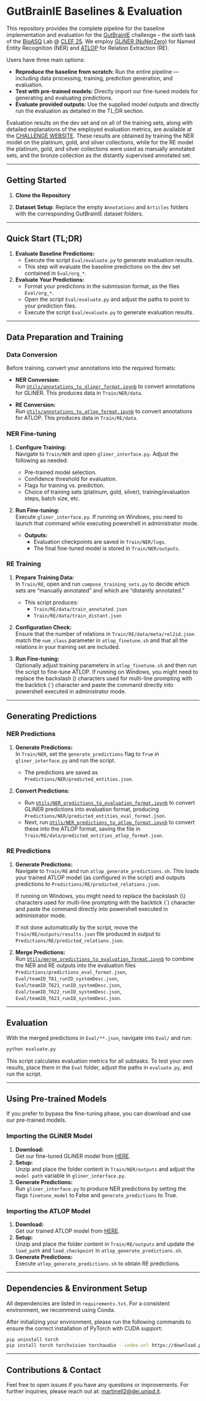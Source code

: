 # GutBrainIE Baselines & Evaluation

This repository provides the complete pipeline for the baseline implementation and evaluation for the [GutBrainIE](https://hereditary.dei.unipd.it/challenges/gutbrainie/2025/) challenge – the sixth task of the [BioASQ](https://www.bioasq.org/) Lab @ [CLEF 25](https://clef2025.clef-initiative.eu/). We employ [GLiNER (NuNerZero)](https://huggingface.co/numind/NuNER_Zero) for Named Entity Recognition (NER) and [ATLOP](https://github.com/wzhouad/ATLOP) for Relation Extraction (RE).

Users have three main options:
- **Reproduce the baseline from scratch:** Run the entire pipeline — including data processing, training, prediction generation, and evaluation.
- **Test with pre-trained models:** Directly import our fine-tuned models for generating and evaluating predictions.
- **Evaluate provided outputs:** Use the supplied model outputs and directly run the evaluation as detailed in the TL;DR section.

Evaluation results on the dev set and on all of the training sets, along with detailed explanations of the employed evaluation metrics, are available at the [CHALLENGE WEBSITE](https://hereditary.dei.unipd.it/challenges/gutbrainie/2025/). These results are obtained by training the NER model on the platinum, gold, and silver collections, while for the RE model the platinum, gold, and silver collections were used as manually annotated sets, and the bronze collection as the distantly supervised annotated set.

---

## Getting Started

1. **Clone the Repository**

2. **Dataset Setup**: Replace the empty `Annotations` and `Articles` folders with the corresponding GutBrainIE dataset folders.

---

## Quick Start (TL;DR)
1. **Evaluate Baseline Predictions:**
   - Execute the script `Eval/evaluate.py` to generate evaluation results.
   - This step will evaluate the baseline predictions on the dev set contained in `Eval/org_*`.
2. **Evaluate Your Predictions:**
   - Format your predictions in the submission format, as the files `Eval/org_*`.
   - Open the script `Eval/evaluate.py` and adjust the paths to point to your prediction files.
   - Execute the script `Eval/evaluate.py` to generate evaluation results.
---

## Data Preparation and Training

### Data Conversion

Before training, convert your annotations into the required formats:

- **NER Conversion:**  
  Run [`Utils/annotations_to_gliner_format.ipynb`](Utils/annotations_to_gliner_format.ipynb) to convert annotations for GLiNER. This produces data in `Train/NER/data`.

- **RE Conversion:**  
  Run [`Utils/annotations_to_atlop_format.ipynb`](Utils/annotations_to_atlop_format.ipynb) to convert annotations for ATLOP. This produces data in `Train/RE/data`.

### NER Fine-tuning

1. **Configure Training:**  
   Navigate to `Train/NER` and open `gliner_interface.py`. Adjust the following as needed:
   - Pre-trained model selection.
   - Confidence threshold for evaluation.
   - Flags for training vs. prediction.
   - Choice of training sets (platinum, gold, silver), training/evaluation steps, batch size, etc.

2. **Run Fine-tuning:**  
   Execute `gliner_interface.py`. If running on Windows, you need to launch that command while executing powershell in administrator mode.
   - **Outputs:**  
     - Evaluation checkpoints are saved in `Train/NER/logs`.
     - The final fine-tuned model is stored in `Train/NER/outputs`.

### RE Training

1. **Prepare Training Data:**  
   In `Train/RE`, open and run `compose_training_sets.py` to decide which sets are “manually annotated” and which are “distantly annotated.”  
   - This script produces:
     - `Train/RE/data/train_annotated.json`
     - `Train/RE/data/train_distant.json`

2. **Configuration Check:**  
   Ensure that the number of relations in `Train/RE/data/meta/rel2id.json` match the `num_class` parameter in `atlop_finetune.sh` and that all the relations in your training set are included.

3. **Run Fine-tuning:**  
   Optionally adjust training parameters in `atlop_finetune.sh` and then run the script to fine-tune ATLOP. If running on Windows, you might need to replace the backslash (\) characters used for multi-line prompting with the backtick (\`) character and paste the command directly into powershell executed in administrator mode.

---

## Generating Predictions

### NER Predictions

1. **Generate Predictions:**  
   In `Train/NER`, set the `generate_predictions` flag to `True` in `gliner_interface.py` and run the script.  
   - The predictions are saved as `Predictions/NER/predicted_entities.json`.

2. **Convert Predictions:**  
   - Run [`Utils/NER_predictions_to_evaluation_format.ipynb`](Utils/NER_predictions_to_evaluation_format.ipynb) to convert GLiNER predictions into evaluation format, producing `Predictions/NER/predicted_entities_eval_format.json`.
   - Next, run [`Utils/NER_predictions_to_atlop_format.ipynb`](Utils/NER_predictions_to_atlop_format.ipynb) to convert these into the ATLOP format, saving the file in `Train/RE/data/predicted_entities_atlop_format.json`.

### RE Predictions

1. **Generate Predictions:**  
   Navigate to `Train/RE` and run `atlop_generate_predictions.sh`. This loads your trained ATLOP model (as configured in the script) and outputs predictions to `Predictions/RE/predicted_relations.json`. 

    If running on Windows, you might need to replace the backslash (\\) characters used for multi-line prompting with the backtick (\`) character and paste the command directly into powershell executed in administrator mode. 
    
    If not done automatically by the script, move the `Train/RE/outputs/results.json` file produced in output to `Predictions/RE/predicted_relations.json`.

2. **Merge Predictions:**  
   Run [`Utils/merge_predictions_to_evaluation_format.ipynb`](Utils/merge_predictions_to_evaluation_format.ipynb) to combine the NER and RE outputs into the evaluation files `Predictions/predictions_eval_format.json`, `Eval/teamID_T61_runID_systemDesc.json`, `Eval/teamID_T621_runID_systemDesc.json`, `Eval/teamID_T622_runID_systemDesc.json`, `Eval/teamID_T623_runID_systemDesc.json`.

---

## Evaluation

With the merged predictions in `Eval/**.json`, navigate into `Eval/` and run:

```bash
python evaluate.py
```

This script calculates evaluation metrics for all subtasks. 
To test your own results, place them in the `Eval` folder, adjust the paths in `evaluate.py`, and run the script.

---

## Using Pre-trained Models

If you prefer to bypass the fine-tuning phase, you can download and use our pre-trained models.

### Importing the GLiNER Model

1. **Download:**  
   Get our fine-tuned GLiNER model from [HERE](https://www.dei.unipd.it/~martinell2/gbie2025models/NER.zip).
2. **Setup:**  
   Unzip and place the folder content in `Train/NER/outputs` and adjust the `model path` variable in `gliner_interface.py`.
3. **Generate Predictions:**  
   Run `gliner_interface.py` to produce NER predictions by setting the flags `finetune_model` to False and `generate_predictions` to True.

### Importing the ATLOP Model

1. **Download:**  
   Get our trained ATLOP model from [HERE](https://www.dei.unipd.it/~martinell2/gbie2025models/RE.zip).
2. **Setup:**  
   Unzip and place the folder content in `Train/RE/outputs` and update the `load_path` and `load_checkpoint` in `atlop_generate_predictions.sh`.
3. **Generate Predictions:**  
   Execute `atlop_generate_predictions.sh` to obtain RE predictions.

---

## Dependencies & Environment Setup
All dependencies are listed in `requirements.txt`. For a consistent environment, we recommend using Conda. 

After initializing your environment, please run the following commands to ensure the correct installation of PyTorch with CUDA support:
```bash
pip uninstall torch
pip install torch torchvision torchaudio --index-url https://download.pytorch.org/whl/cu118
```

---

## Contributions & Contact

Feel free to open issues if you have any questions or improvements. For further inquiries, please reach out at: [martinell2@dei.unipd.it](mailto:martinell2@dei.unipd.it).
